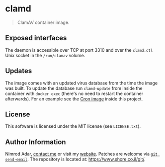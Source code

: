 # clamd

> ClamAV container image.

## Exposed interfaces

The daemon is accessible over TCP at port 3310 and over the `clamd.ctl` Unix
socket in the `/run/clamav` volume.

## Updates

The image comes with an updated virus database from the time the image was
built. To update the database run `clamd-update` from inside the container with
`docker exec` (there's no need to restart the container afterwards). For an
example see the [Cron image](../crond) inside this project.

## License

This software is licensed under the MIT license (see `LICENSE.txt`).

## Author Information

Nimrod Adar, [contact me](mailto:nimrod@shore.co.il) or visit my [website](
https://www.shore.co.il/). Patches are welcome via [`git send-email`](
http://git-scm.com/book/en/v2/Git-Commands-Email). The repository is located
at: <https://www.shore.co.il/git/>.

